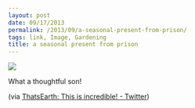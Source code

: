 ```yaml
---
layout: post
date: 09/17/2013
permalink: /2013/09/a-seasonal-present-from-prison/
tags: link, Image, Gardening
title: a seasonal present from prison
---
```


<img src="https://pbs.twimg.com/media/BUWT5q4IIAA7JCn.jpg"/><br/>

<p>What a thoughtful son!</p>

<p>(via <a href="https://twitter.com/ThatsEarth/status/379872362701004801/photo/1" title="Earth Pics - Twitter">ThatsEarth: This is incredible! - Twitter</a>)</p>